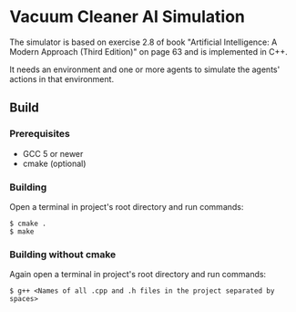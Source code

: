 # Vacuum Cleaner AI Simulation
The simulator is based on exercise 2.8 of book "Artificial Intelligence: A Modern Approach (Third Edition)" on page 63 and is implemented in C++.

It needs an environment and one or more agents to simulate the agents' actions in that environment.

## Build

### Prerequisites
* GCC 5 or newer
* cmake (optional)

### Building
Open a terminal in project's root directory and run commands:
```console
$ cmake .
$ make
```

### Building without cmake
Again open a terminal in project's root directory and run commands:
```console
$ g++ <Names of all .cpp and .h files in the project separated by spaces>
```

